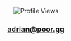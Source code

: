 <p align="center">
    <img src="https://komarev.com/ghpvc/?username=rtmonly" alt="Profile Views">
</p>

<h3 align="center"><a href="mailto:adrian@poor.gg">adrian@poor.gg</a> </h3>

